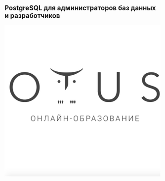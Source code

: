 ## **PostgreSQL для администраторов баз данных и разработчиков**

<kbd>
  <img src="otus_pic.jpg" />
</kbd>

